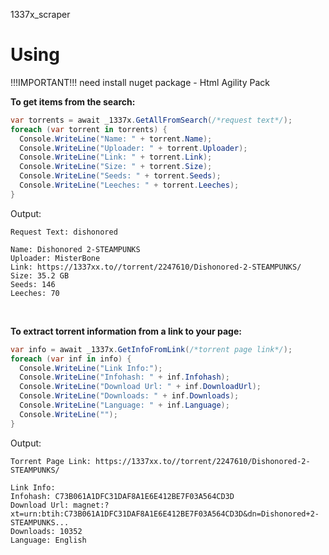 1337x_scraper

# Using
!!!IMPORTANT!!!
need install nuget package - Html Agility Pack

**To get items from the search:**
```C#
var torrents = await _1337x.GetAllFromSearch(/*request text*/);
foreach (var torrent in torrents) {
  Console.WriteLine("Name: " + torrent.Name);
  Console.WriteLine("Uploader: " + torrent.Uploader);
  Console.WriteLine("Link: " + torrent.Link);
  Console.WriteLine("Size: " + torrent.Size);
  Console.WriteLine("Seeds: " + torrent.Seeds);
  Console.WriteLine("Leeches: " + torrent.Leeches);
}
```
Output:
```
Request Text: dishonored

Name: Dishonored 2-STEAMPUNKS
Uploader: MisterBone
Link: https://1337xx.to//torrent/2247610/Dishonored-2-STEAMPUNKS/
Size: 35.2 GB
Seeds: 146
Leeches: 70
```
<br>

**To extract torrent information from a link to your page:**
```C#
var info = await _1337x.GetInfoFromLink(/*torrent page link*/);
foreach (var inf in info) {
  Console.WriteLine("Link Info:");
  Console.WriteLine("Infohash: " + inf.Infohash);
  Console.WriteLine("Download Url: " + inf.DownloadUrl);
  Console.WriteLine("Downloads: " + inf.Downloads);
  Console.WriteLine("Language: " + inf.Language);
  Console.WriteLine("");
}
```

Output:
```
Torrent Page Link: https://1337xx.to//torrent/2247610/Dishonored-2-STEAMPUNKS/

Link Info:
Infohash: C73B061A1DFC31DAF8A1E6E412BE7F03A564CD3D
Download Url: magnet:?xt=urn:btih:C73B061A1DFC31DAF8A1E6E412BE7F03A564CD3D&dn=Dishonored+2-STEAMPUNKS...
Downloads: 10352
Language: English
```
